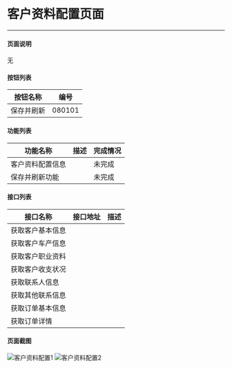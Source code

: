 客户资料配置页面
===

---

#### 页面说明

无

#### 按钮列表

按钮名称|编号
---|---
保存并刷新|080101

#### 功能列表

功能名称|描述|完成情况
---|---|---
客户资料配置信息||未完成
保存并刷新功能||未完成

#### 接口列表

接口名称|接口地址|描述
---|---|---
获取客户基本信息||
获取客户车产信息||
获取客户职业资料||
获取客户收支状况||
获取联系人信息||
获取其他联系信息||
获取订单基本信息||
获取订单详情||

#### 页面截图

![客户资料配置1](/images/BUSINESS/配置管理/客户资料配置1.png)
![客户资料配置2](/images/BUSINESS/配置管理/客户资料配置2.png)

